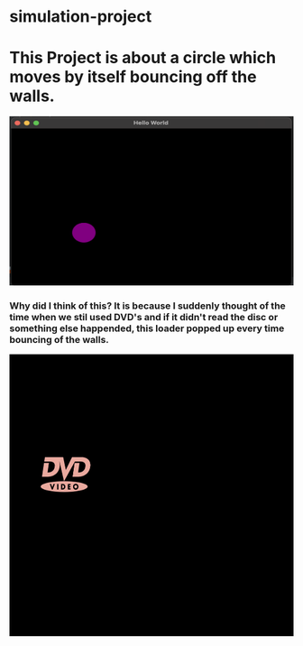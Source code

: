 # simulation-project
<h1>This Project is about a circle which moves by itself bouncing off the walls.</h1>

<img src="img/Screen Shot 2021-11-16 at 4.36.30 AM.png" alt="Screenshot of the app" width="600" height="300">

<h3>Why did I think of this? It is because I suddenly thought of the time when we stil used DVD's and if it didn't read the disc or something else happended, this loader popped up every time bouncing of the walls.</h3>

<img src="dvd.png" alt="DVD loader" width="700" height="500">
